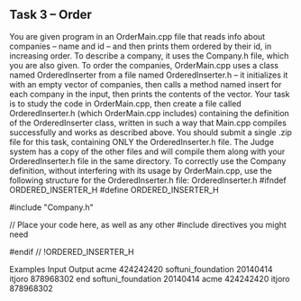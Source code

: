 ## Task 3 – Order
You are given program in an OrderMain.cpp file that reads info about companies – name and id – and then prints them ordered by their id, in increasing order. To describe a company, it uses the Company.h file, which you are also given.
To order the companies, OrderMain.cpp uses a class named OrderedInserter from a file named OrderedInserter.h – it initializes it with an empty vector of companies, then calls a method named insert for each company in the input, then prints the contents of the vector.
Your task is to study the code in OrderMain.cpp, then create a file called OrderedInserter.h (which OrderMain.cpp includes) containing the definition of the OrderedInserter class, written in such a way that Main.cpp compiles successfully and works as described above.
You should submit a single .zip file for this task, containing ONLY the OrderedInserter.h file. The Judge system has a copy of the other files and will compile them along with your OrderedInserter.h file in the same directory.
To correctly use the Company definition, without interfering with its usage by OrderMain.cpp, use the following structure for the OrderedInserter.h file:
OrderedInserter.h
#ifndef ORDERED_INSERTER_H 
#define ORDERED_INSERTER_H

#include "Company.h"

// Place your code here, as well as any other #include directives you might need

#endif // !ORDERED_INSERTER_H


Examples
Input	Output
acme 424242420
softuni_foundation 20140414
itjoro 878968302
end	softuni_foundation 20140414
acme 424242420
itjoro 878968302
